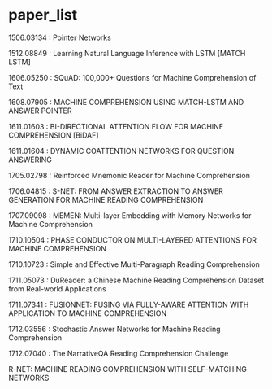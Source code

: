 # paper_list
1506.03134 : Pointer Networks

1512.08849 : Learning Natural Language Inference with LSTM [MATCH LSTM]

1606.05250 : SQuAD: 100,000+ Questions for Machine Comprehension of Text

1608.07905 : MACHINE COMPREHENSION USING MATCH-LSTM AND ANSWER POINTER

1611.01603 : BI-DIRECTIONAL ATTENTION FLOW FOR MACHINE COMPREHENSION [BiDAF]

1611.01604 : DYNAMIC COATTENTION NETWORKS FOR QUESTION ANSWERING

1705.02798 : Reinforced Mnemonic Reader for Machine Comprehension

1706.04815 : S-NET: FROM ANSWER EXTRACTION TO ANSWER GENERATION FOR MACHINE READING COMPREHENSION

1707.09098 : MEMEN: Multi-layer Embedding with Memory Networks for Machine Comprehension

1710.10504 : PHASE CONDUCTOR ON MULTI-LAYERED ATTENTIONS FOR MACHINE COMPREHENSION

1710.10723 : Simple and Effective Multi-Paragraph Reading Comprehension

1711.05073 : DuReader: a Chinese Machine Reading Comprehension Dataset from Real-world Applications

1711.07341 : FUSIONNET: FUSING VIA FULLY-AWARE ATTENTION WITH APPLICATION TO MACHINE COMPREHENSION

1712.03556 : Stochastic Answer Networks for Machine Reading Comprehension

1712.07040 : The NarrativeQA Reading Comprehension Challenge

R-NET: MACHINE READING COMPREHENSION WITH SELF-MATCHING NETWORKS
